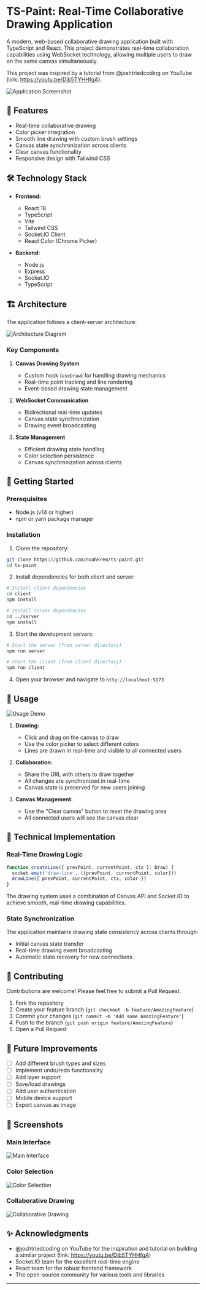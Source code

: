 # TS-Paint: Real-Time Collaborative Drawing Application

A modern, web-based collaborative drawing application built with TypeScript and React. This project demonstrates real-time collaboration capabilities using WebSocket technology, allowing multiple users to draw on the same canvas simultaneously.

This project was inspired by a tutorial from @joshtriedcoding on YouTube (link: https://youtu.be/Dib5TYHHfgA).

![Application Screenshot](screenshots/ts-paint_main_interface.png)

## 🚀 Features

- Real-time collaborative drawing
- Color picker integration
- Smooth line drawing with custom brush settings
- Canvas state synchronization across clients
- Clear canvas functionality
- Responsive design with Tailwind CSS

## 🛠️ Technology Stack

- **Frontend:**
  - React 18
  - TypeScript
  - Vite
  - Tailwind CSS
  - Socket.IO Client
  - React Color (Chrome Picker)

- **Backend:**
  - Node.js
  - Express
  - Socket.IO
  - TypeScript

## 🏗️ Architecture

The application follows a client-server architecture:

![Architecture Diagram](screenshots/client-server_model.png)

### Key Components

1. **Canvas Drawing System**
   - Custom hook (`useDraw`) for handling drawing mechanics
   - Real-time point tracking and line rendering
   - Event-based drawing state management

2. **WebSocket Communication**
   - Bidirectional real-time updates
   - Canvas state synchronization
   - Drawing event broadcasting

3. **State Management**
   - Efficient drawing state handling
   - Color selection persistence
   - Canvas synchronization across clients

## 🚦 Getting Started

### Prerequisites

- Node.js (v14 or higher)
- npm or yarn package manager

### Installation

1. Clone the repository:
```bash
git clone https://github.com/noahkrem/ts-paint.git
cd ts-paint
```

2. Install dependencies for both client and server:
```bash
# Install client dependencies
cd client
npm install

# Install server dependencies
cd ../server
npm install
```

3. Start the development servers:

```bash
# Start the server (from server directory)
npm run server

# Start the client (from client directory)
npm run client
```

4. Open your browser and navigate to `http://localhost:5173`

## 🎨 Usage

![Usage Demo](screenshots/ts-paint_demo.gif)

1. **Drawing:**
   - Click and drag on the canvas to draw
   - Use the color picker to select different colors
   - Lines are drawn in real-time and visible to all connected users

2. **Collaboration:**
   - Share the URL with others to draw together
   - All changes are synchronized in real-time
   - Canvas state is preserved for new users joining

3. **Canvas Management:**
   - Use the "Clear canvas" button to reset the drawing area
   - All connected users will see the canvas clear

## 🧪 Technical Implementation

### Real-Time Drawing Logic
```typescript
function createLine({ prevPoint, currentPoint, ctx }: Draw) {
  socket.emit('draw-line', ({prevPoint, currentPoint, color}))
  drawLine({ prevPoint, currentPoint, ctx, color })
}
```

The drawing system uses a combination of Canvas API and Socket.IO to achieve smooth, real-time drawing capabilities.

### State Synchronization
The application maintains drawing state consistency across clients through:
- Initial canvas state transfer
- Real-time drawing event broadcasting
- Automatic state recovery for new connections

## 🤝 Contributing

Contributions are welcome! Please feel free to submit a Pull Request.

1. Fork the repository
2. Create your feature branch (`git checkout -b feature/AmazingFeature`)
3. Commit your changes (`git commit -m 'Add some AmazingFeature'`)
4. Push to the branch (`git push origin feature/AmazingFeature`)
5. Open a Pull Request

## 🎯 Future Improvements

- [ ] Add different brush types and sizes
- [ ] Implement undo/redo functionality
- [ ] Add layer support
- [ ] Save/load drawings
- [ ] Add user authentication
- [ ] Mobile device support
- [ ] Export canvas as image

## 📸 Screenshots

### Main Interface
![Main Interface](screenshots/ts-paint_main_interface.png)

### Color Selection
![Color Selection](screenshots/ts-paint_color_picker.png)

### Collaborative Drawing
![Collaborative Drawing](screenshots/ts-paint_multiplayer_demo.gif)

<!-- To be added when available
## 🔗 Links

- [Live Demo](#) *(Add when available)*
- [Documentation](#) *(Add when available)*
- [Bug Tracker](#) *(Add when available)*
-->

## ✨ Acknowledgments

- @joshtriedcoding on YouTube for the inspiration and tutorial on building a similar project (link: https://youtu.be/Dib5TYHHfgA)
- Socket.IO team for the excellent real-time engine
- React team for the robust frontend framework
- The open-source community for various tools and libraries

---
